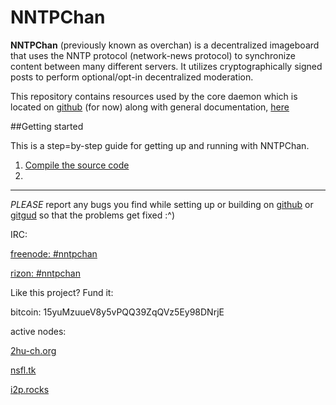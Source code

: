NNTPChan
========

**NNTPChan** (previously known as overchan) is a decentralized imageboard that uses the NNTP protocol (network-news protocol) to synchronize content between many different servers. It utilizes cryptographically signed posts to perform optional/opt-in decentralized moderation.

This repository contains resources used by the core daemon which is located on [github](https://github.com/majestrate/srndv2) (for now) along with general documentation, [here](doc/)

##Getting started

This is a step=by-step guide for getting up and running with NNTPChan.

1. [Compile the source code](doc/build.md)
2. 

---

*PLEASE* report any bugs you find while setting up or building on [github](https://github.com/majestrate/nntpchan/issues) or [gitgud](https://gitgud.io/uguu/nntpchan/issues) so that the problems get fixed :\^)

IRC:

[freenode: #nntpchan](https://webchat.freenode.net/?channels=#nntpchan)

[rizon: #nntpchan](https://qchat.rizon.net/?channels=#nntpchan)


Like this project? Fund it:

bitcoin: 15yuMzuueV8y5vPQQ39ZqQVz5Ey98DNrjE

active nodes:

[2hu-ch.org](https://2hu-ch.org)

[nsfl.tk](https://nsfl.tk)

[i2p.rocks](https://i2p.rocks/ib/)
